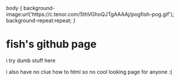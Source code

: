 
<html>
<head>
body { background-image:url('https://c.tenor.com/5thVGhoQJTgAAAAj/pogfish-pog.gif'); background-repeat:repeat; }
<body>
<h1>fish's github page</h1>
<p>i try dumb stuff here</p>
<p>i also have no clue how to html so no cool looking page for anyone :(<p>


